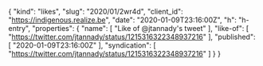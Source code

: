 {
  "kind": "likes",
  "slug": "2020/01/2wr4d",
  "client_id": "https://indigenous.realize.be",
  "date": "2020-01-09T23:16:00Z",
  "h": "h-entry",
  "properties": {
    "name": [
      "Like of @jtannady's tweet"
    ],
    "like-of": [
      "https://twitter.com/jtannady/status/1215316322348937216"
    ],
    "published": [
      "2020-01-09T23:16:00Z"
    ],
    "syndication": [
      "https://twitter.com/jtannady/status/1215316322348937216"
    ]
  }
}
